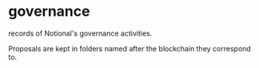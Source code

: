 # governance
records of Notional's governance activities.

Proposals are kept in folders named after the blockchain they correspond to.  
